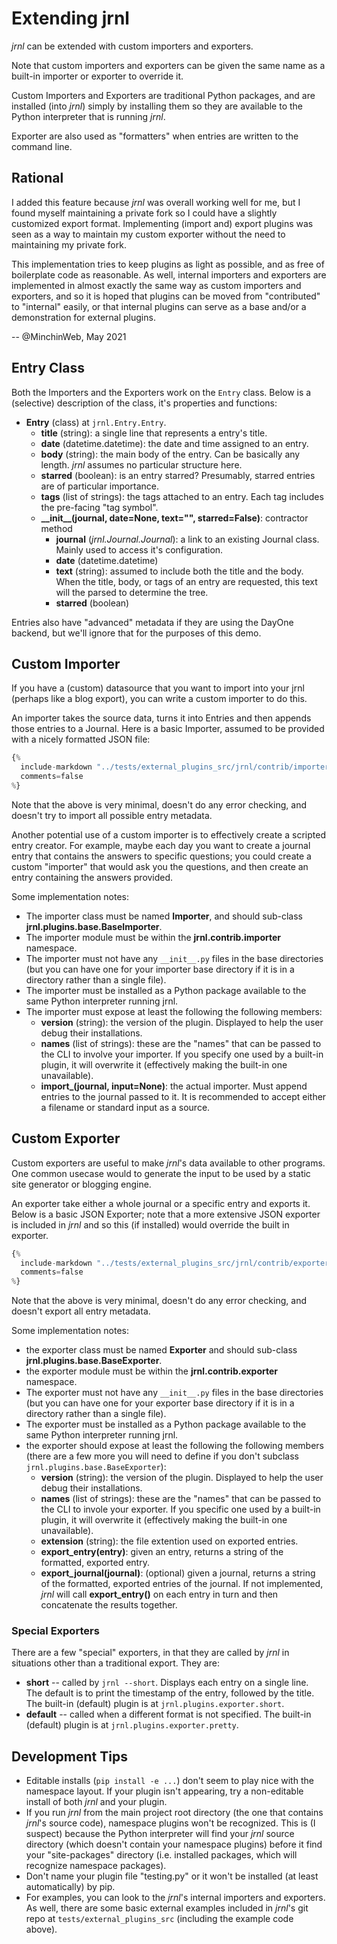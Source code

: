 <!-- Copyright (C) 2012-2021 jrnl contributors
     License: https://www.gnu.org/licenses/gpl-3.0.html -->

# Extending jrnl

*jrnl* can be extended with custom importers and exporters.

Note that custom importers and exporters can be given the same name as a
built-in importer or exporter to override it.

Custom Importers and Exporters are traditional Python packages, and are
installed (into *jrnl*) simply by installing them so they are available to the
Python interpreter that is running *jrnl*.

Exporter are also used as "formatters" when entries are written to the command
line.

## Rational

I added this feature because *jrnl* was overall working well for me, but I
found myself maintaining a private fork so I could have a slightly customized
export format. Implementing (import and) export plugins was seen as a way to
maintain my custom exporter without the need to maintaining my private fork.

This implementation tries to keep plugins as light as possible, and as free of
boilerplate code as reasonable. As well, internal importers and exporters are
implemented in almost exactly the same way as custom importers and exporters,
and so it is hoped that plugins can be moved from "contributed" to "internal"
easily, or that internal plugins can serve as a base and/or a demonstration for
external plugins.

-- @MinchinWeb, May 2021

## Entry Class

Both the Importers and the Exporters work on the `Entry` class. Below is a
(selective) description of the class, it's properties and functions:

- **Entry** (class) at `jrnl.Entry.Entry`.
    - **title** (string): a single line that represents a entry's title.
    - **date** (datetime.datetime): the date and time assigned to an entry.
    - **body** (string): the main body of the entry. Can be basically any
      length. *jrnl* assumes no particular structure here.
    - **starred** (boolean): is an entry starred? Presumably, starred entries
      are of particular importance.
    - **tags** (list of strings): the tags attached to an entry. Each tag
      includes the pre-facing "tag symbol".
    - **\_\_init\_\_(journal, date=None, text="", starred=False)**: contractor
      method
        - **journal** (*jrnl.Journal.Journal*): a link to an existing Journal
          class. Mainly used to access it's configuration.
        - **date** (datetime.datetime)
        - **text** (string): assumed to include both the title and the body.
          When the title, body, or tags of an entry are requested, this text
          will the parsed to determine the tree.
        - **starred** (boolean)

Entries also have "advanced" metadata if they are using the DayOne backend, but
we'll ignore that for the purposes of this demo.

## Custom Importer

If you have a (custom) datasource that you want to import into your jrnl
(perhaps like a blog export), you can write a custom importer to do this.

An importer takes the source data, turns it into Entries and then appends those
entries to a Journal. Here is a basic Importer, assumed to be provided with a
nicely formatted JSON file:

~~~ python
{%
  include-markdown "../tests/external_plugins_src/jrnl/contrib/importer/simple_json.py"
  comments=false
%}
~~~

Note that the above is very minimal, doesn't do any error checking, and doesn't
try to import all possible entry metadata.

Another potential use of a custom importer is to effectively create a scripted
entry creator. For example, maybe each day you want to create a journal entry
that contains the answers to specific questions; you could create a custom
"importer" that would ask you the questions, and then create an entry containing
the answers provided.

Some implementation notes:

- The importer class must be named **Importer**, and should sub-class
  **jrnl.plugins.base.BaseImporter**.
- The importer module must be within the **jrnl.contrib.importer** namespace.
- The importer must not have any `__init__.py` files in the base directories
  (but you can have one for your importer base directory if it is in a
  directory rather than a single file).
- The importer must be installed as a Python package available to the same
  Python interpreter running jrnl.
- The importer must expose at least the following the following members:
    - **version** (string): the version of the plugin. Displayed to help the
      user debug their installations.
    - **names** (list of strings): these are the "names" that can be passed to
      the CLI to involve your importer. If you specify one used by a built-in
      plugin, it will overwrite it (effectively making the built-in one
      unavailable).
    - **import_(journal, input=None)**: the actual importer. Must append
      entries to the journal passed to it. It is recommended to accept either a
      filename or standard input as a source.

## Custom Exporter

Custom exporters are useful to make *jrnl*'s data available to other programs.
One common usecase would to generate the input to be used by a static site
generator or blogging engine.

An exporter take either a whole journal or a specific entry and exports it.
Below is a basic JSON Exporter; note that a more extensive JSON exporter is
included in *jrnl* and so this (if installed) would override the built in
exporter.

~~~ python
{%
  include-markdown "../tests/external_plugins_src/jrnl/contrib/exporter/custom_json.py"
  comments=false
%}
~~~

Note that the above is very minimal, doesn't do any error checking, and doesn't
export all entry metadata.

Some implementation notes:

- the exporter class must be named **Exporter** and should sub-class
  **jrnl.plugins.base.BaseExporter**.
- the exporter module must be within the **jrnl.contrib.exporter** namespace.
- The exporter must not have any `__init__.py` files in the base directories
  (but you can have one for your exporter base directory if it is in a
  directory rather than a single file).
- The exporter must be installed as a Python package available to the same
  Python interpreter running jrnl.
- the exporter should expose at least the following the following members
  (there are a few more you will need to define if you don't subclass
  `jrnl.plugins.base.BaseExporter`):
    - **version** (string): the version of the plugin. Displayed to help the
      user debug their installations.
    - **names** (list of strings): these are the "names" that can be passed to
      the CLI to invole your exporter. If you specific one used by a built-in
      plugin, it will overwrite it (effectively making the built-in one
      unavailable).
    - **extension** (string): the file extention used on exported entries.
    - **export_entry(entry)**: given an entry, returns a string of the formatted,
      exported entry.
    - **export_journal(journal)**: (optional) given a journal, returns a string
      of the formatted, exported entries of the journal. If not implemented,
      *jrnl* will call **export_entry()** on each entry in turn and then
      concatenate the results together.

### Special Exporters

There are a few "special" exporters, in that they are called by *jrnl* in
situations other than a traditional export. They are:

- **short** -- called by `jrnl --short`. Displays each entry on a single line.
  The default is to print the timestamp of the entry, followed by the title.
  The built-in (default) plugin is at `jrnl.plugins.exporter.short`.
- **default** -- called when a different format is not specified. The built-in
  (default) plugin is at `jrnl.plugins.exporter.pretty`.

## Development Tips

- Editable installs (`pip install -e ...`) don't seem to play nice with
  the namespace layout. If your plugin isn't appearing, try a non-editable
  install of both *jrnl* and your plugin.
- If you run *jrnl* from the main project root directory (the one that contains
  *jrnl*'s source code), namespace plugins won't be recognized. This is (I
  suspect) because the Python interpreter will find your *jrnl* source directory
  (which doesn't contain your namespace plugins) before it find your
  "site-packages" directory (i.e. installed packages, which will recognize
  namespace packages).
- Don't name your plugin file "testing.py" or it won't be installed (at least
  automatically) by pip.
- For examples, you can look to the *jrnl*'s internal importers and exporters.
  As well, there are some basic external examples included in *jrnl*'s git repo
  at `tests/external_plugins_src` (including the example code above).
